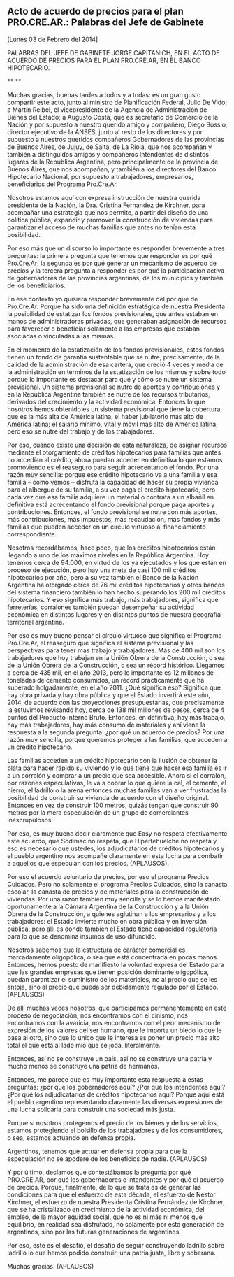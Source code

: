 Acto de acuerdo de precios para el plan PRO.CRE.AR.: Palabras del Jefe de Gabinete
----------------------------------------------------------------------------------

[Lunes 03 de Febrero del 2014]

PALABRAS DEL JEFE DE GABINETE JORGE CAPITANICH, EN EL ACTO DE ACUERDO DE
PRECIOS PARA EL PLAN PRO.CRE.AR, EN EL BANCO HIPOTECARIO.

** **

Muchas gracias, buenas tardes a todos y a todas: es un gran gusto
compartir este acto, junto al ministro de Planificación Federal, Julio
De Vido; a Martín Reibel, el vicepresidente de la Agencia de
Administración de Bienes del Estado; a Augusto Costa, que es secretario
de Comercio de la Nación y por supuesto a nuestro querido amigo y
compañero, Diego Bossio, director ejecutivo de la ANSES, junto al resto
de los directores y por supuesto a nuestros queridos compañeros
Gobernadores de las provincias de Buenos Aires, de Jujuy, de Salta, de
La Rioja, que nos acompañan y también a distinguidos amigos y compañeros
Intendentes de distintos lugares de la República Argentina, pero
principalmente de la provincia de Buenos Aires, que nos acompañan, y
también a los directores del Banco Hipotecario Nacional, por supuesto a
trabajadores, empresarios, beneficiarios del Programa Pro.Cre.Ar.

Nosotros estamos aquí con expresa instrucción de nuestra querida
presidenta de la Nación, la Dra. Cristina Fernández de Kirchner, para
acompañar una estrategia que nos permite, a partir del diseño de una
política pública, expandir y promover la construcción de viviendas para
garantizar el acceso de muchas familias que antes no tenían esta
posibilidad.

Por eso más que un discurso lo importante es responder brevemente a tres
preguntas: la primera pregunta que tenemos que responder es por qué
Pro.Cre.Ar; la segunda es por qué generar un mecanismo de acuerdo de
precios y la tercera pregunta a responder es por qué la participación
activa de gobernadores de las provincias argentinas, de los municipios y
también de los beneficiarios.

En ese contexto yo quisiera responder brevemente del por qué de
Pro.Cre.Ar. Porque ha sido una definición estratégica de nuestra
Presidenta la posibilidad de estatizar los fondos previsionales, que
antes estaban en manos de administradoras privadas, que generaban
asignación de recursos para favorecer o beneficiar solamente a las
empresas que estaban asociadas o vinculadas a las mismas.

En el momento de la estatización de los fondos previsionales, estos
fondos tienen un fondo de garantía sustentable que se nutre,
precisamente, de la calidad de la administración de esa cartera, que
creció 4 veces y media de la administración en términos de la
estatización de los mismos y sobre todo porque lo importante es destacar
para qué y cómo se nutre un sistema previsional. Un sistema previsional
se nutre de aportes y contribuciones y en la República Argentina también
se nutre de los recursos tributarios, derivados del crecimiento y la
actividad económica. Entonces lo que nosotros hemos obtenido es un
sistema previsional que tiene la cobertura, que es la más alta de
América latina, el haber jubilatorio más alto de América latina; el
salario mínimo, vital y móvil más alto de América latina, pero eso se
nutre del trabajo y de los trabajadores.

Por eso, cuando existe una decisión de esta naturaleza, de asignar
recursos mediante el otorgamiento de créditos hipotecarios para familias
que antes no accedían al crédito, ahora puedan acceder en definitiva lo
que estamos promoviendo es el reaseguro para seguir acrecentando el
fondo. Por una razón muy sencilla: porque ese crédito hipotecario va a
una familia y esa familia – como vemos – disfruta la capacidad de hacer
su propia vivienda para el albergue de su familia, a su vez paga el
crédito hipotecario, pero cada vez que esa familia adquiere un material
o contrata a un albañil en definitiva está acrecentando el fondo
previsional porque paga aportes y contribuciones. Entonces, el fondo
previsional se nutre con más aportes, más contribuciones, más impuestos,
más recaudación, más fondos y más familias que pueden acceder en un
círculo virtuoso al financiamiento correspondiente.

Nosotros recordábamos, hace poco, que los créditos hipotecarios están
llegando a uno de los máximos niveles en la República Argentina. Hoy
tenemos cerca de 94.000, en virtud de los ya ejecutados y los que están
en proceso de ejecución, pero hay una meta de casi 100 mil créditos
hipotecarios por año, pero a su vez también el Banco de la Nación
Argentina ha otorgado cerca de 76 mil créditos hipotecarios y otros
bancos del sistema financiero también lo han hecho superando los 200 mil
créditos hipotecarios. Y eso significa más trabajo, más trabajadores,
significa que ferreterías, corralones también puedan desempeñar su
actividad económica en distintos lugares y en distintos puntos de
nuestra geografía territorial argentina.

Por eso es muy bueno pensar el círculo virtuoso que significa el
Programa Pro.Cre.Ar, el reaseguro que significa el sistema previsional y
las perspectivas para tener más trabajo y trabajadores. Más de 400 mil
son los trabajadores que hoy trabajan en la Unión Obrera de la
Construcción, o sea de la Unión Obrera de la Construcción, o sea un
récord histórico. Llegamos a cerca de 435 mil, en el año 2013, pero lo
importante es 12 millones de toneladas de cemento consumidos, un récord
prácticamente que ha superado holgadamente, en el año 2011. ¿Qué
significa eso? Significa que hay obra privada y hay obra pública y que
el Estado invertirá este año, 2014, de acuerdo con las proyecciones
presupuestarias, que precisamente la estuvimos revisando hoy, cerca de
138 mil millones de pesos, cerca de 4 puntos del Producto Interno Bruto.
Entonces, en definitiva, hay más trabajo, hay más trabajadores, hay más
consumo de materiales y ahí viene la respuesta a la segunda pregunta:
¿por qué un acuerdo de precios? Por una razón muy sencilla, porque
queremos proteger a las familias, que acceden a un crédito hipotecario.

Las familias acceden a un crédito hipotecario con la ilusión de obtener
la plata para hacer rápido su viviendo y lo que tiene que hacer esa
familia es ir a un corralón y comprar a un precio que sea accesible.
Ahora si el corralón, por razones especulativas, le va a cobrar lo que
quiere la cal, el cemento, el hierro, el ladrillo o la arena entonces
muchas familias van a ver frustradas la posibilidad de construir su
vivienda de acuerdo con el diseño original. Entonces en vez de construir
100 metros, quizás tengan que construir 90 metros por la mera
especulación de un grupo de comerciantes inescrupulosos.

Por eso, es muy bueno decir claramente que Easy no respeta efectivamente
este acuerdo, que Sodimac no respeta, que Hipertehuelche no respeta y
eso es necesario que ustedes, los adjudicatarios de créditos
hipotecarios y el pueblo argentino nos acompañe claramente en esta lucha
para combatir a aquellos que especulan con los precios. (APLAUSOS).

Por eso el acuerdo voluntario de precios, por eso el programa Precios
Cuidados. Pero no solamente el programa Precios Cuidados, sino la
canasta escolar, la canasta de precios y de materiales para la
construcción de viviendas. Por una razón también muy sencilla y se lo
hemos manifestado oportunamente a la Cámara Argentina de la Construcción
y a la Unión Obrera de la Construcción, a quienes aglutinan a los
empresarios y a los trabajadores: el Estado invierte mucho en obra
pública y en inversión pública, pero allí es donde también el Estado
tiene capacidad regulatoria para lo que se denomina insumos de uso
difundido.

Nosotros sabemos que la estructura de carácter comercial es marcadamente
oligopólica, o sea que está concentrada en pocas manos. Entonces, hemos
puesto de manifiesto la voluntad expresa del Estado para que las grandes
empresas que tienen posición dominante oligopólica, puedan garantizar el
suministro de los materiales, no al precio que se les antoja, sino al
precio que pueda ser debidamente regulado por el Estado. (APLAUSOS)

De allí muchas veces nosotros, que participamos permanentemente en este
proceso de negociación, nos encontramos con el cinismo, nos encontramos
con la avaricia, nos encontramos con el peor mecanismo de expresión de
los valores del ser humano, que le importa un bledo lo que le pasa al
otro, sino que lo único que le interesa es poner un precio más alto
total el que está al lado mío que se joda, literalmente.

Entonces, así no se construye un país, así no se construye una patria y
mucho menos se construye una patria de hermanos.

Entonces, me parece que es muy importante esta respuesta a estas
preguntas: ¿por qué los gobernadores aquí? ¿Por qué los intendentes
aquí? ¿Por qué los adjudicatarios de créditos hipotecarios aquí? Porque
aquí está el pueblo argentino representando claramente las diversas
expresiones de una lucha solidaria para construir una sociedad más
justa.

Porque si nosotros protegemos el precio de los bienes y de los
servicios, estamos protegiendo el bolsillo de los trabajadores y de los
consumidores, o sea, estamos actuando en defensa propia.

Argentinos, tenemos que actuar en defensa propia para que la
especulación no se apodere de los beneficios de nadie. (APLAUSOS)

Y por último, decíamos que contestábamos la pregunta por qué PRO.CRE.AR,
por qué los gobernadores e intendentes y por qué el acuerdo de precios.
Porque, finalmente, de lo que se trata es de generar las condiciones
para que el esfuerzo de esta década, el esfuerzo de Néstor Kirchner, el
esfuerzo de nuestra Presidenta Cristina Fernández de Kirchner, que se ha
cristalizado en crecimiento de la actividad económica, del empleo, de la
mayor equidad social, que no es ni más ni menos que equilibrio, en
realidad sea disfrutado, no solamente por esta generación de argentinos,
sino por las futuras generaciones de argentinos.

Por eso, este es el desafío, el desafío de seguir construyendo ladrillo
sobre ladrillo lo que hemos podido construir: una patria justa, libre y
soberana.

Muchas gracias. (APLAUSOS) 
